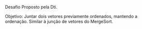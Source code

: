 Desafio Proposto pela Dti.

Objetivo: Juntar dois vetores previamente ordenados, mantendo a ordenação. Similar à junção de vetores do MergeSort.
